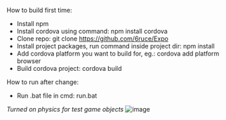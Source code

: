 How to build first time:
* Install npm
* Install cordova using command: npm install cordova
* Clone repo: git clone https://github.com/6ruce/Expo
* Install project packages, run command inside project dir: npm install
* Add cordova platform you want to build for, eg.: cordova add platform browser
* Build cordova project: cordova build

How to run after change:
* Run .bat file in cmd: run.bat

*Turned on physics for test game objects* 
![image](https://cloud.githubusercontent.com/assets/690939/26116637/83d2e9bc-3a6c-11e7-9cdf-de67b16fb257.png)
